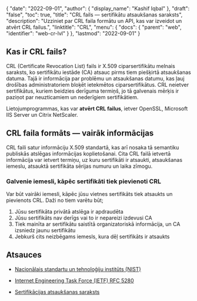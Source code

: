 {
  "date": "2022-09-01",
  "author": {
    "display_name": "Kashif Iqbal"
},
  "draft": "false",
  "toc": true,
  "title": "CRL fails — sertifikātu atsaukšanas saraksts",
  "description": "Uzziniet par CRL faila formātu un API, kas var izveidot un atvērt CRL failus.",
  "linktitle": "CRL",
  "menu": {
    "docs": {
      "parent": "web",
      "identifier": "web-cr-lvl"
}
},
  "lastmod": "2022-09-01"
}

## Kas ir CRL fails?

CRL (Certificate Revocation List) fails ir X.509 ciparsertifikātu melnais saraksts, ko sertifikātu iestāde (CA) atsauc pirms tiem piešķirtā atsaukšanas datuma. Tajā ir informācija par problēmu un atsaukšanas datumu, kas ļauj drošības administratoriem bloķēt ietekmētos ciparsertifikātus. CRL neietver sertifikātus, kuriem beidzies derīguma termiņš, jo tā galvenais mērķis ir paziņot par neuzticamiem un nederīgiem sertifikātiem.

Lietojumprogrammas, kas var **atvērt CRL failus**, ietver OpenSSL, Microsoft IIS Server un Citrix NetScaler.

## CRL faila formāts — vairāk informācijas

CRL faili satur informāciju X.509 standartā, kas arī nosaka tā semantiku publiskās atslēgas informācijas koplietošanai. Cita CRL failā ietvertā informācija var ietvert termiņu, uz kuru sertifikāti ir atsaukti, atsaukšanas iemeslu, atsauktā sertifikāta sērijas numuru un laika zīmogu.


### Galvenie iemesli, kāpēc sertifikāti tiek pievienoti CRL

Var būt vairāki iemesli, kāpēc jūsu vietnes sertifikāts tiek atsaukts un pievienots CRL. Daži no tiem varētu būt;

1. Jūsu sertifikāta privātā atslēga ir apdraudēta
1. Jūsu sertifikāts nav derīgs vai to ir nepareizi izdevusi CA
1. Tiek mainīta ar sertifikātu saistītā organizatoriskā informācija, un CA izsniedz jaunu sertifikātu
1. Jebkurš cits neizbēgams iemesls, kura dēļ sertifikāts ir atsaukts

## Atsauces

* [Nacionālais standartu un tehnoloģiju institūts (NIST)](https://csrc.nist.gov/glossary/term/CRL)

* [Internet Engineering Task Force (IETF) RFC 5280](https://tools.ietf.org/html/rfc5280)

* [Sertifikācijas atsaukšanas saraksts](https://en.wikipedia.org/wiki/Certificate_revocation_list)


